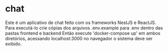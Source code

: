 # chat

Este é um aplicativo de chat feito com os frameworks NestJS e ReactJS.
Para executá-lo crie cópias dos arquivos .env.example para .env dentro das pastas frontend e backend
Então execute 'docker-compose up' em ambos diretórios, acessando localhost:3000 no navegador o sistema deve ser exibido.
